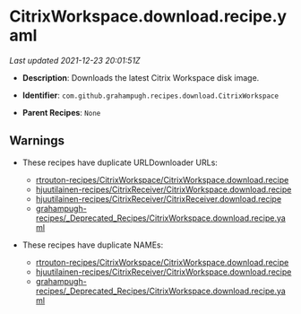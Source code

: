 # CitrixWorkspace.download.recipe.yaml

_Last updated 2021-12-23 20:01:51Z_

- **Description**: Downloads the latest Citrix Workspace disk image.

- **Identifier**: `com.github.grahampugh.recipes.download.CitrixWorkspace`

- **Parent Recipes**: `None`


## Warnings

- These recipes have duplicate URLDownloader URLs:
    - [rtrouton-recipes/CitrixWorkspace/CitrixWorkspace.download.recipe](/autopkg-dupe-tracker/rtrouton-recipes/CitrixWorkspace/CitrixWorkspace.download.recipe)
    - [hjuutilainen-recipes/CitrixReceiver/CitrixWorkspace.download.recipe](/autopkg-dupe-tracker/hjuutilainen-recipes/CitrixReceiver/CitrixWorkspace.download.recipe)
    - [hjuutilainen-recipes/CitrixReceiver/CitrixReceiver.download.recipe](/autopkg-dupe-tracker/hjuutilainen-recipes/CitrixReceiver/CitrixReceiver.download.recipe)
    - [grahampugh-recipes/_Deprecated_Recipes/CitrixWorkspace.download.recipe.yaml](/autopkg-dupe-tracker/grahampugh-recipes/_Deprecated_Recipes/CitrixWorkspace.download.recipe.yaml)

- These recipes have duplicate NAMEs:
    - [rtrouton-recipes/CitrixWorkspace/CitrixWorkspace.download.recipe](/autopkg-dupe-tracker/rtrouton-recipes/CitrixWorkspace/CitrixWorkspace.download.recipe)
    - [hjuutilainen-recipes/CitrixReceiver/CitrixWorkspace.download.recipe](/autopkg-dupe-tracker/hjuutilainen-recipes/CitrixReceiver/CitrixWorkspace.download.recipe)
    - [grahampugh-recipes/_Deprecated_Recipes/CitrixWorkspace.download.recipe.yaml](/autopkg-dupe-tracker/grahampugh-recipes/_Deprecated_Recipes/CitrixWorkspace.download.recipe.yaml)